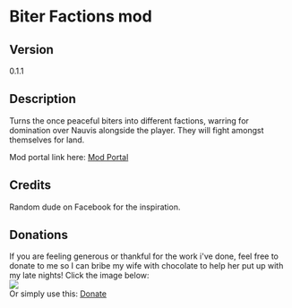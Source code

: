 # Biter Factions mod
## Version  
0.1.1


## Description  
Turns the once peaceful biters into different factions, warring for domination over Nauvis alongside the player. They will fight amongst themselves for land.

Mod portal link here: [Mod Portal]( https://mods.factorio.com/mod/biterfactions/ )

## Credits
Random dude on Facebook for the inspiration.

## Donations
If you are feeling generous or thankful for the work i've done, feel free to donate to me so I can bribe my wife with chocolate to help her put up with my late nights! Click the image below:  
[![](https://www.paypalobjects.com/en_US/i/btn/btn_donateCC_LG.gif)](https://www.paypal.me/KyranF)  
Or simply use this: [Donate](https://www.paypal.me/KyranF)
